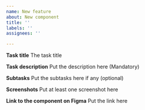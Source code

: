 ```yaml
---
name: New feature
about: New component
title: ''
labels: ''
assignees: ''

---
```


**Task title**
The task title

**Task description**
Put the description here (Mandatory)

**Subtasks**
Put the subtasks here if any (optional)

**Screenshots**
Put at least one screenshot here

**Link to the component on Figma**
Put the link here
